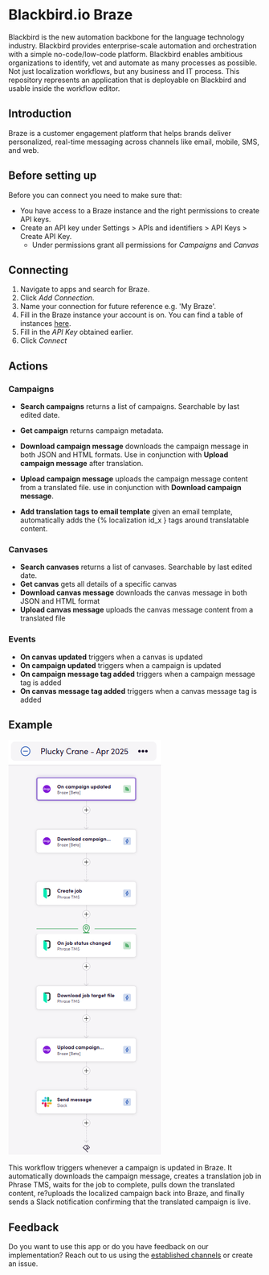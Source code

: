 # Blackbird.io Braze

Blackbird is the new automation backbone for the language technology industry. Blackbird provides enterprise-scale automation and orchestration with a simple no-code/low-code platform. Blackbird enables ambitious organizations to identify, vet and automate as many processes as possible. Not just localization workflows, but any business and IT process. This repository represents an application that is deployable on Blackbird and usable inside the workflow editor.

## Introduction

<!-- begin docs -->

Braze is a customer engagement platform that helps brands deliver personalized, real-time messaging across channels like email, mobile, SMS, and web.

## Before setting up

Before you can connect you need to make sure that:

- You have access to a Braze instance and the right permissions to create API keys.
- Create an API key under Settings > APIs and identifiers > API Keys > Create API Key.
  - Under permissions grant all permissions for _Campaigns_ and _Canvas_

## Connecting

1. Navigate to apps and search for Braze.
2. Click _Add Connection_.
3. Name your connection for future reference e.g. 'My Braze'.
4. Fill in the Braze instance your account is on. You can find a table of instances [here](https://www.braze.com/docs/api/basics/#braze-rest-api-collection).
5. Fill in the _API Key_ obtained earlier.
6. Click _Connect_

## Actions

### Campaigns

- **Search campaigns** returns a list of campaigns. Searchable by last edited date.
- **Get campaign** returns campaign metadata.
- **Download campaign message** downloads the campaign message in both JSON and HTML formats. Use in conjunction with **Upload campaign message** after translation.
- **Upload campaign message** uploads the campaign message content from a translated file. use in conjunction with **Download campaign message**.

- **Add translation tags to email template** given an email template, automatically adds the {% localization id_x } tags around translatable content.

### Canvases

- **Search canvases** returns a list of canvases. Searchable by last edited date.
- **Get canvas** gets all details of a specific canvas
- **Download canvas message** downloads the canvas message in both JSON and HTML format
- **Upload canvas message** uploads the canvas message content from a translated file

### Events

- **On canvas updated** triggers when a canvas is updated
- **On campaign updated**  triggers when a campaign is updated
- **On campaign message tag added** triggers when a campaign message tag is added
- **On canvas message tag added** triggers when a canvas message tag is added


## Example

![example](Images/README/example.png)

This workflow triggers whenever a campaign is updated in Braze. It automatically downloads the campaign message, creates a translation job in Phrase TMS, waits for the job to complete, pulls down the translated content, re?uploads the localized campaign back into Braze, and finally sends a Slack notification confirming that the translated campaign is live.

## Feedback

Do you want to use this app or do you have feedback on our implementation? Reach out to us using the [established channels](https://www.blackbird.io/) or create an issue.

<!-- end docs -->
